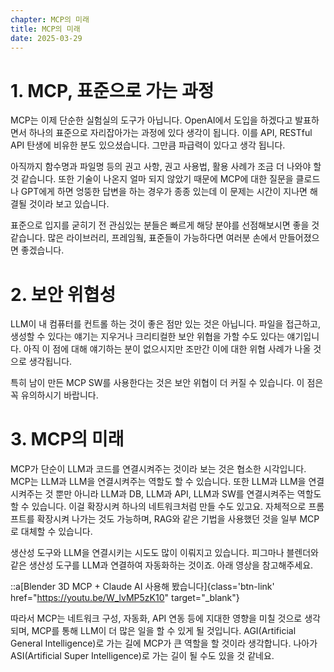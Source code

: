 ```yaml
---
chapter: MCP의 미래
title: MCP의 미래
date: 2025-03-29
---
```


# 1. MCP, 표준으로 가는 과정

MCP는 이제 단순한 실험실의 도구가 아닙니다. OpenAI에서 도입을 하겠다고 발표하면서 하나의 표준으로 자리잡아가는 과정에 있다 생각이 됩니다. 이를 API, RESTful API 탄생에 비유한 분도 있으셨습니다. 그만큼 파급력이 있다고 생각 됩니다.

아직까지 함수명과 파일명 등의 권고 사항, 권고 사용법, 활용 사례가 조금 더 나와야 할 것 같습니다. 또한 기술이 나온지 얼마 되지 않았기 때문에 MCP에 대한 질문을 클로드나 GPT에게 하면 엉뚱한 답변을 하는 경우가 종종 있는데 이 문제는 시간이 지나면 해결될 것이라 보고 있습니다.

표준으로 입지를 굳히기 전 관심있는 분들은 빠르게 해당 분야를 선점해보시면 좋을 것 같습니다. 많은 라이브러리, 프레임웤, 표준들이 가능하다면 여러분 손에서 만들어졌으면 좋겠습니다.

# 2. 보안 위협성

LLM이 내 컴퓨터를 컨트롤 하는 것이 좋은 점만 있는 것은 아닙니다. 파일을 접근하고, 생성할 수 있다는 얘기는 지우거나 크리티컬한 보안 위협을 가할 수도 있다는 얘기입니다. 아직 이 점에 대해 얘기하는 분이 없으시지만 조만간 이에 대한 위협 사례가 나올 것으로 생각됩니다.

특히 남이 만든 MCP SW를 사용한다는 것은 보안 위협이 더 커질 수 있습니다. 이 점은 꼭 유의하시기 바랍니다.

# 3. MCP의 미래

MCP가 단순이 LLM과 코드를 연결시켜주는 것이라 보는 것은 협소한 시각입니다. MCP는 LLM과 LLM을 연결시켜주는 역할도 할 수 있습니다. 또한 LLM과 LLM을 연결시켜주는 것 뿐만 아니라 LLM과 DB, LLM과 API, LLM과 SW를 연결시켜주는 역할도 할 수 있습니다. 이걸 확장시켜 하나의 네트워크처럼 만들 수도 있고요. 자체적으로 프롬프트를 확장시켜 나가는 것도 가능하며, RAG와 같은 기법을 사용했던 것을 일부 MCP로 대체할 수 있습니다.

생산성 도구와 LLM을 연결시키는 시도도 많이 이뤄지고 있습니다. 피그마나 블렌더와 같은 생산성 도구를 LLM과 연결하여 자동화하는 것이죠. 아래 영상을 참고해주세요.

::a[Blender 3D MCP + Claude AI 사용해 봤습니다]{class='btn-link' href="https://youtu.be/W_lvMP5zK10" target="\_blank"}

따라서 MCP는 네트워크 구성, 자동화, API 연동 등에 지대한 영향을 미칠 것으로 생각되며, MCP를 통해 LLM이 더 많은 일을 할 수 있게 될 것입니다. AGI(Artificial General Intelligence)로 가는 길에 MCP가 큰 역할을 할 것이라 생각합니다. 나아가 ASI(Artificial Super Intelligence)로 가는 길이 될 수도 있을 것 같네요.